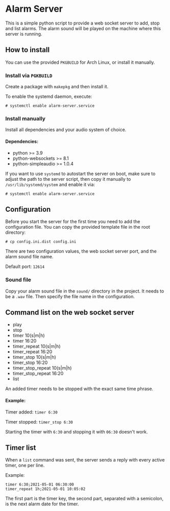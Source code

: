 # Alarm Server

This is a simple python script to provide a web socket server to add, stop and
list alarms.  The alarm sound will be played on the machine where this server is
running.


## How to install

You can use the provided `PKGBUILD` for Arch Linux, or install it manually.

### Install via `PGKBUILD`

Create a package with `makepkg` and then install it.

To enable the systemd daemon, execute:
```
# systemctl enable alarm-server.service
```

### Install manually

Install all dependencies and your audio system of choice.

#### Dependencies:
* python >= 3.9
* python-websockets >= 8.1
* python-simpleaudio >= 1.0.4

If you want to use `systemd` to autostart the server on boot, make sure to
adjust the path to the server script, then copy it manually to
`/usr/lib/systemd/system` and enable it via:
```
# systemctl enable alarm-server.service
```


## Configuration

Before you start the server for the first time you need to add the configuration
file.  You can copy the provided template file in the root directory:
```
# cp config.ini.dist config.ini
```

There are two configuration values, the web socket server port, and the alarm
sound file name.

Default port: `12614`

### Sound file

Copy your alarm sound file in the `sound/` directory in the project.  It needs
to be a `.wav` file.  Then specify the file name in the configuration.


## Command list on the web socket server

* play
* stop
* timer 10(s|m|h)
* timer 16:20
* timer_repeat 10(s|m|h)
* timer_repeat 16:20
* timer_stop 10(s|m|h)
* timer_stop 16:20
* timer_stop_repeat 10(s|m|h)
* timer_stop_repeat 16:20
* list

An added timer needs to be stopped with the exact same time phrase.

#### Example:
Timer added: ```timer 6:30```

Timer stopped: ```timer_stop 6:30```

Starting the timer with `6:30` and stopping it with `06:30` doesn't work.


## Timer list

When a `list` command was sent, the server sends a reply with every active
timer, one per line.

Example:
```
timer 6:30;2021-05-01 06:30:00
timer_repeat 1h;2021-05-01 10:05:02
```

The first part is the timer key, the second part, separated with a semicolon,
is the next alarm date for the timer.
